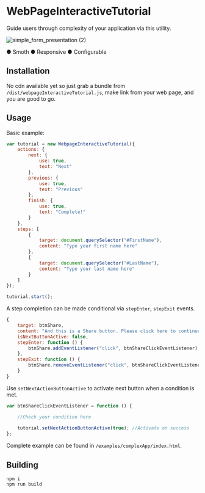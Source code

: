 # WebPageInteractiveTutorial

Guide users through complexity of your application via this utility.

![simple_form_presentation (2)](https://user-images.githubusercontent.com/110978681/197809489-a2017ef1-1206-4e47-9ee1-e1e9df146c67.gif)

● Smoth ● Responsive ● Configurable

## Installation
No cdn available yet so just grab a bundle from ```/dist/webpageInteractiveTutorial.js```, make link from your web page, and you are good to go.
## Usage
Basic example:
```js
var tutorial = new WebpageInteractiveTutorial({
    actions: {
        next: {
            use: true,
            text: "Next"
        },
        previous: {
            use: true,
            text: "Previous"
        },
        finish: {
            use: true,
            text: "Complete!"             
        }
    },
    steps: [
        {
            target: document.querySelector("#FirstName"),
            content: "Type your first name here"
        },
        {
            target: document.querySelector("#LastName"),
            content: "Type your last name here"
        }
    ]
});

tutorial.start();
```
A step completion can be made conditional via ```stepEnter```, ```stepExit``` events.
```js
{
    target: btnShare,
    content: "And this is a Share button. Please click here to continue..",
    isNextButtonActive: false,
    stepEnter: function () {
        btnShare.addEventListener("click", btnShareClickEventListener);
    },
    stepExit: function () {
        btnShare.removeEventListener("click", btnShareClickEventListener);
    }
}
```
Use ```setNextActionButtonActive``` to activate next button when a condition is met.
```js
var btnShareClickEventListener = function () {

    //Check your condition here
    
    tutorial.setNextActionButtonActive(true); //Activate on success
};
```
Complete example can be found in ```/examples/complexApp/index.html```.
## Building
```
npm i
npm run build
```
